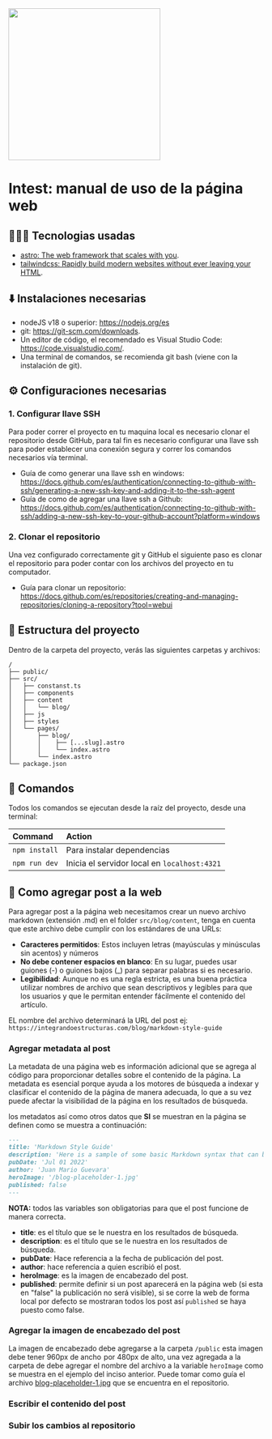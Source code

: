 <img src="https://juanmario27.github.io/logo.svg" width="300px" style="margin: 0 auto"/>

# Intest: manual de uso de la página web

## 👨🏻‍💻 Tecnologias usadas

- [astro: The web framework that scales with you](https://astro.build/).
- [tailwindcss: Rapidly build modern websites without ever leaving your HTML](https://tailwindcss.com/).

## ⬇️ Instalaciones necesarias

- nodeJS v18 o superior: https://nodejs.org/es
- git: https://git-scm.com/downloads.
- Un editor de código, el recomendado es Visual Studio Code: https://code.visualstudio.com/.
- Una terminal de comandos, se recomienda git bash (viene con la instalación de git).

## ⚙️ Configuraciones necesarias

### 1. Configurar llave SSH

Para poder correr el proyecto en tu maquina local es necesario clonar el repositorio desde GitHub, para tal fin es necesario configurar una llave ssh para poder establecer una conexión segura y correr los comandos necesarios vía terminal.

- Guía de como generar una llave ssh en windows: https://docs.github.com/es/authentication/connecting-to-github-with-ssh/generating-a-new-ssh-key-and-adding-it-to-the-ssh-agent
- Guía de como de agregar una llave ssh a Github: https://docs.github.com/es/authentication/connecting-to-github-with-ssh/adding-a-new-ssh-key-to-your-github-account?platform=windows

### 2. Clonar el repositorio

Una vez configurado correctamente git y GitHub el siguiente paso es clonar el repositorio para poder contar con los archivos del proyecto en tu computador.

- Guía para clonar un repositorio: https://docs.github.com/es/repositories/creating-and-managing-repositories/cloning-a-repository?tool=webui

## 📂 Estructura del proyecto

Dentro de la carpeta del proyecto, verás las siguientes carpetas y archivos:

```
/
├── public/
├── src/
│   ├── constanst.ts
│   ├── components
│   ├── content
│   │   └── blog/
│   ├── js
│   ├── styles
│   └── pages/
│       ├── blog/
│       │    ├── [...slug].astro
│       │    └── index.astro
│       └── index.astro
└── package.json
```

## 🚀 Comandos

Todos los comandos se ejecutan desde la raíz del proyecto, desde una terminal:

| Command       | Action                                       |
| :------------ | :------------------------------------------- |
| `npm install` | Para instalar dependencias                   |
| `npm run dev` | Inicia el servidor local en `localhost:4321` |

## 📝 Como agregar post a la web

Para agregar post a la página web necesitamos crear un nuevo archivo markdown (extensión .md) en el folder `src/blog/content`, tenga en cuenta que este archivo debe cumplir con los estándares de una URLs:

- **Caracteres permitidos**: Estos incluyen letras (mayúsculas y minúsculas sin acentos) y números
- **No debe contener espacios en blanco**: En su lugar, puedes usar guiones (-) o guiones bajos (\_) para separar palabras si es necesario.
- **Legibilidad**: Aunque no es una regla estricta, es una buena práctica utilizar nombres de archivo que sean descriptivos y legibles para que los usuarios y que le permitan entender fácilmente el contenido del artículo.

EL nombre del archivo determinará la URL del post ej: `https://integrandoestructuras.com/blog/markdown-style-guide`

### Agregar metadata al post

La metadata de una página web es información adicional que se agrega al código para proporcionar detalles sobre el contenido de la página. La metadata es esencial porque ayuda a los motores de búsqueda a indexar y clasificar el contenido de la página de manera adecuada, lo que a su vez puede afectar la visibilidad de la página en los resultados de búsqueda.

los metadatos así como otros datos que **SI** se muestran en la página se definen como se muestra a continuación:

```md
---
title: 'Markdown Style Guide'
description: 'Here is a sample of some basic Markdown syntax that can be used when writing Markdown content in Astro.'
pubDate: 'Jul 01 2022'
author: 'Juan Mario Guevara'
heroImage: '/blog-placeholder-1.jpg'
published: false
---
```

**NOTA:** todos las variables son obligatorias para que el post funcione de manera correcta. 

- **title**: es el título que se le nuestra en los resultados de búsqueda.
- **description**: es el título que se le nuestra en los resultados de búsqueda.
- **pubDate**: Hace referencia a la fecha de publicación del post.
- **author**: hace referencia a quien escribió el post.
- **‌heroImage**: es la imagen de encabezado del post. 
- **published**: permite definir si un post aparecerá en la página web (si esta en "false" la publicación no será visible), si se corre la web de forma local por defecto se mostraran todos los post así `published` se haya puesto como false.
### Agregar la imagen de encabezado del post

La imagen de encabezado debe agregarse a la carpeta `/public` esta imagen debe tener 960px de ancho  por 480px de alto, una vez agregada a la carpeta de debe agregar el nombre del archivo a la variable `heroImage` como se muestra en el ejemplo del inciso anterior. Puede tomar como guía el archivo [blog-placeholder-1.jpg](./public/blog-placeholder-1.jpg) que se encuentra en el repositorio. 

### Escribir el contenido del post

### Subir los cambios al repositorio    
